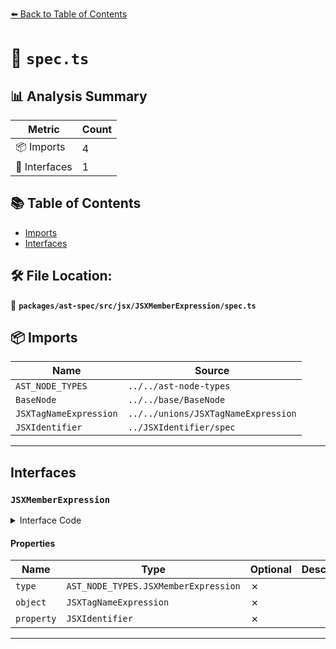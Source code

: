 [⬅️ Back to Table of Contents](../../../../../index.md)

# 📄 `spec.ts`

## 📊 Analysis Summary

| Metric | Count |
|--------|-------|
| 📦 Imports | 4 |
| 📐 Interfaces | 1 |

## 📚 Table of Contents

- [Imports](#imports)
- [Interfaces](#interfaces)

## 🛠️ File Location:
📂 **`packages/ast-spec/src/jsx/JSXMemberExpression/spec.ts`**

## 📦 Imports

| Name | Source |
|------|--------|
| `AST_NODE_TYPES` | `../../ast-node-types` |
| `BaseNode` | `../../base/BaseNode` |
| `JSXTagNameExpression` | `../../unions/JSXTagNameExpression` |
| `JSXIdentifier` | `../JSXIdentifier/spec` |


---

## Interfaces

### `JSXMemberExpression`

<details><summary>Interface Code</summary>

```ts
export interface JSXMemberExpression extends BaseNode {
  type: AST_NODE_TYPES.JSXMemberExpression;
  object: JSXTagNameExpression;
  property: JSXIdentifier;
}
```
</details>

#### Properties

| Name | Type | Optional | Description |
|------|------|----------|-------------|
| `type` | `AST_NODE_TYPES.JSXMemberExpression` | ✗ |  |
| `object` | `JSXTagNameExpression` | ✗ |  |
| `property` | `JSXIdentifier` | ✗ |  |


---